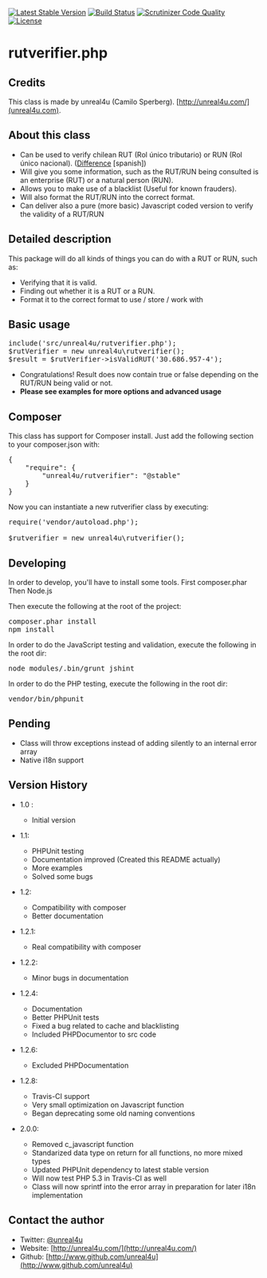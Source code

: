 [![Latest Stable Version](https://poser.pugx.org/unreal4u/rutverifier/v/stable.png)](https://packagist.org/packages/unreal4u/rutverifier)
[![Build Status](https://travis-ci.org/unreal4u/rutverifier.png?branch=master)](https://travis-ci.org/unreal4u/rutverifier)
[![Scrutinizer Code Quality](https://scrutinizer-ci.com/g/unreal4u/rutverifier/badges/quality-score.png?s=41b9a0c72279222d0e5172565ea4f9944b6c0e5e)](https://scrutinizer-ci.com/g/unreal4u/rutverifier/)
[![License](https://poser.pugx.org/unreal4u/rutverifier/license.png)](https://packagist.org/packages/unreal4u/rutverifier)

rutverifier.php
======

Credits
--------

This class is made by unreal4u (Camilo Sperberg). [http://unreal4u.com/](unreal4u.com).

About this class
--------

* Can be used to verify chilean RUT (Rol único tributario) or RUN (Rol único nacional). (<a href="http://www.registrocivil.cl/PortalOI/html/faq/Cod_Area_4/Cod_Tema_30/pregunta_155.html">Difference</a> [spanish])
* Will give you some information, such as the RUT/RUN being consulted is an enterprise (RUT) or a natural person (RUN).
* Allows you to make use of a blacklist (Useful for known frauders).
* Will also format the RUT/RUN into the correct format.
* Can deliver also a pure (more basic) Javascript coded version to verify the validity of a RUT/RUN

Detailed description
---------

This package will do all kinds of things you can do with a RUT or RUN, such as:

* Verifying that it is valid.
* Finding out whether it is a RUT or a RUN.
* Format it to the correct format to use / store / work with

Basic usage
----------

<pre>include('src/unreal4u/rutverifier.php');
$rutVerifier = new unreal4u\rutverifier();
$result = $rutVerifier->isValidRUT('30.686.957-4');
</pre>
* Congratulations! Result does now contain true or false depending on the RUT/RUN being valid or not.
* **Please see examples for more options and advanced usage**

Composer
----------

This class has support for Composer install. Just add the following section to your composer.json with:

<pre>
{
    "require": {
        "unreal4u/rutverifier": "@stable"
    }
}
</pre>

Now you can instantiate a new rutverifier class by executing:

<pre>
require('vendor/autoload.php');

$rutverifier = new unreal4u\rutverifier();
</pre>

Developing
----------

In order to develop, you'll have to install some tools.
First composer.phar
Then Node.js

Then execute the following at the root of the project:
<pre>
composer.phar install
npm install
</pre>

In order to do the JavaScript testing and validation, execute the following in
the root dir:
<pre>
node_modules/.bin/grunt jshint
</pre>

In order to do the PHP testing, execute the following in the root dir:
<pre>
vendor/bin/phpunit
</pre>

Pending
---------
* Class will throw exceptions instead of adding silently to an internal error array
* Native i18n support

Version History
----------

* 1.0 :
    * Initial version

* 1.1:
    * PHPUnit testing
    * Documentation improved (Created this README actually)
    * More examples
    * Solved some bugs
* 1.2:
    * Compatibility with composer
    * Better documentation
* 1.2.1:
    * Real compatibility with composer
* 1.2.2:
    * Minor bugs in documentation
* 1.2.4:
    * Documentation
    * Better PHPUnit tests
    * Fixed a bug related to cache and blacklisting
    * Included PHPDocumentor to src code
* 1.2.6:
    * Excluded PHPDocumentation
* 1.2.8:
    * Travis-CI support
    * Very small optimization on Javascript function
    * Began deprecating some old naming conventions
* 2.0.0:
    * Removed c_javascript function
    * Standarized data type on return for all functions, no more mixed types
    * Updated PHPUnit dependency to latest stable version
    * Will now test PHP 5.3 in Travis-CI as well
    * Class will now sprintf into the error array in preparation for later i18n implementation

Contact the author
-------

* Twitter: [@unreal4u](http://twitter.com/unreal4u)
* Website: [http://unreal4u.com/](http://unreal4u.com/)
* Github:  [http://www.github.com/unreal4u](http://www.github.com/unreal4u)
